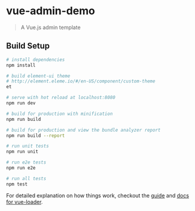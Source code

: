 # vue-admin-demo

> A Vue.js admin template

## Build Setup

``` bash
# install dependencies
npm install

# build element-ui theme
# http://element.eleme.io/#/en-US/component/custom-theme
et

# serve with hot reload at localhost:8080
npm run dev

# build for production with minification
npm run build

# build for production and view the bundle analyzer report
npm run build --report

# run unit tests
npm run unit

# run e2e tests
npm run e2e

# run all tests
npm test
```

For detailed explanation on how things work, checkout the [guide](http://vuejs-templates.github.io/webpack/) and [docs for vue-loader](http://vuejs.github.io/vue-loader).
